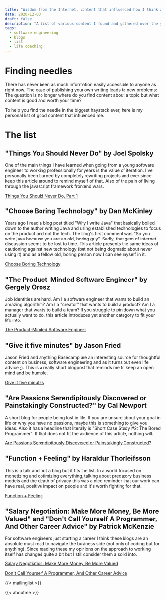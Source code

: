 ```yaml
---
title: "Wisdom from the Internet, content that influenced how I think about software (and life)."
date: 2020-12-03
draft: false
description: "A list of various content I found and gathered over the years that influenced me at the time or gave me new ideas. Mainly focused on software engineering and generic life advice."
tags:
  - software engineering
  - blogs
  - list
  - life coaching
---
```


# Finding needles

There has never been as much information easily accessible to anyone as right now. The ease of publishing your own writing leads to new problems: The question is no longer where do you find content about a topic but what content is good and worth your time? 

To help you find the needle in the biggest haystack ever, here is my personal list of good content that influenced me.

# The list

## "Things You Should Never Do" by Joel Spolsky
One of the main things I have learned when going from a young software engineer to working professionally for years is the value of iteration. I've personally been burned by completely rewriting projects and ever since keep this article around to remind myself of that. Also of the pain of living through the javascript framework frontend wars.

[Things You Should Never Do, Part 1](https://www.joelonsoftware.com/2000/04/06/things-you-should-never-do-part-i/)

## "Choose Boring Technology" by Dan McKinley
Years ago I read a blog post titled "Why I write Java" that basically boiled down to the author writing Java and using established technologies to focus on the product and not the tech. The blog's first comment was "So you write java because you are an old, boring guy". Sadly, that gem of internet discussion seems to be lost to time. This article presents the same ideas of cautioning against new technology (but not being dogmatic about never using it) and as a fellow old, boring person now I can see myself in it.

[Choose Boring Technology](https://mcfunley.com/choose-boring-technology)

## "The Product-Minded Software Engineer" by Gergely Orosz
Job identities are hard. Am I a software engineer that wants to build an amazing algorithm? Am I a "creator" that wants to build a product? Am I a manager that wants to build a team? If you struggle to pin down what you actually want to do, this article introduces yet another category to fit your life into.

[The Product-Minded Software Engineer](https://blog.pragmaticengineer.com/the-product-minded-engineer/)

## "Give it five minutes" by Jason Fried
Jason Fried and anything Basecamp are an interesting source for thoughtful content on business, software engineering and as it turns out even life advice ;). This is a really short blogpost that reminds me to keep an open mind and be humble.

[Give it five minutes](https://signalvnoise.com/posts/3124-give-it-five-minutes)

## "Are Passions Serendipitously Discovered or Painstakingly Constructed?" by Cal Newport
A short blog for people being lost in life. If you are unsure about your goal in life or why you have no passions, maybe this is something to give you ideas. Also it has a headline that literally is "Short Case Study #2: The Bored Programmer". If that does not fit the audience of this article, nothing will.

[Are Passions Serendipitously Discovered or Painstakingly Constructed?](https://www.calnewport.com/blog/2009/11/24/are-passions-serendipitously-discovered-or-painstakingly-constructed/)

## "Function + Feeling" by Haraldur Thorleifsson
This is a talk and not a blog but it fits the list. In a world focused on monetizing and optimizing everything, talking about predatory business models and the death of privacy this was a nice reminder that our work can have real, positive impact on people and it's worth fighting for that.

[Function + Feeling](https://www.youtube.com/watch?v=WBB7A9kbH-k&feature=emb_title)

## "Salary Negotiation: Make More Money, Be More Valued" and "Don't Call Yourself A Programmer, And Other Career Advice" by Patrick McKenzie
For software engineers just starting a career I think these blogs are an absolute must read to navigate the business side (not only of coding but for anything). Since reading these my opinions on the approach to working itself has changed quite a bit but I still consider them a solid into.

[Salary Negotiation: Make More Money, Be More Valued](https://www.kalzumeus.com/2012/01/23/salary-negotiation/)

[Don't Call Yourself A Programmer, And Other Career Advice](https://www.kalzumeus.com/2011/10/28/dont-call-yourself-a-programmer/)

{{< mailinglist >}}

{{< aboutme >}}
